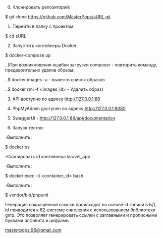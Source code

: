 0. Клонировать репозиторий:

$ git clone https://github.com/MasterPops/sURL.git

1. Перейти в папку с проектом

$ cd sURL

2. Запустить контейнеры Docker

$ docker-compose up

..(При возникновении ошибки загрузки composer - повторить команду, предварительно удалив образы:

..$ docker images -a - вывести список образов

..$ docker rmi -f <images_id> - Удалить образ)

3. API доступно по адресу http://127.0.0.1:88

4. PhpMyAdmin доступен по адресу http://127.0.0.1:8080

5. SwaggerUI - http://127.0.0.1:88/api/documentation

6. Запуск тестов:

-Выполнить:

$ docker ps

-Скопировать id контейнера laravel_app

-Выполнить:

$ docker exec -it <container_id> bash

-Выполнить:

$ vendor/bin/phpunit


Генерация сокращенной ссылки происходит на основе id записи в БД. id приводится к 62-системе счисления с использованием библиотеки gmp. Это позволяет генерировать ссылки с заглавными и прописными буквами алфавита и цифрами. 

masterpops.96@gmail.com
